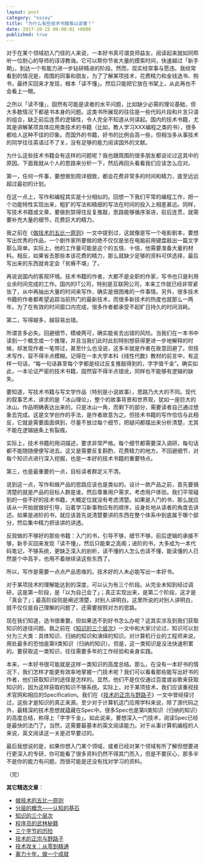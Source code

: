 ```yaml
---
layout: post
category: "essay"
title: "为什么有些技术书籍难以读懂？"
date: 2017-10-15 00:00:01 +0800
published: true
---
```


对于在某个领域初入门径的人来说，一本好书真可谓良师益友，阅读起来就如同聆听一位耐心的导师的谆谆教诲。它可以帮你节省大量的摸索时间，快速越过「新手期」，到达一个有能力进一步钻研精进的阶段。然而，现实经常事与愿违。我经常看到的情况是，周围的同事和朋友，为了了解某项技术，花费精力和金钱选书、购书，最终买回来才发现，根本「读不懂」。然后只能把它放在书架上，从此再也不会看上一眼。

<!--more-->

之所以「读不懂」，固然有可能是读者的水平问题，比如缺少必需的理论基础，但大多数情况下都是书本身的问题。这类书所展现的往往是一些代码片段和片言只语的组合，缺乏前后连贯的逻辑性，令人完全不知道从何读起。国内的技术书籍，尤其是讲解某项具体应用类技术的书籍（比如，教人学习XXX编程之类的书），很多都给人这种不佳的印象。而国外的书籍，好书的比例会高一些，但相当多从事技术的同学往往英语过不了关，没有足够的能力阅读国外的文献。

为什么这些技术书籍会有这样的问题呢？我也跟周围的很多朋友都谈论过这其中的原因。下面我就从个人的思路来分析一下，然后再回头看看我们应该怎么应对。

第一，任何一件事，要想做到周详细致，都会花费非常多的时间和精力，直至远远超过最初的计划。

在这一点上，写作和编程其实是十分相似的。回想一下我们平常的编程工作，把一个功能特性实现出来，粗犷的写法和精细的写法在时间的投入上相差甚远。同样，写技术书籍或文章，要做到禁得住反复推敲，思路能够循序渐进，前后连贯，就需要补充大量的细节，花费巨大的精力。

我之前在《[做技术的五比一原则](https://mp.weixin.qq.com/s?__biz=MzA4NTg1MjM0Mg==&amp;mid=2657261555&amp;idx=1&amp;sn=3662a2635ecf6f67185abfd697b1057c&amp;chksm=84479e2ab330173cebe16826942b034daec79ded13ee4c03003d7bef262d4969ef0ffb1a0cfb#rd)》一文中提到过，这就像是写一个电影剧本，要想写出优秀的作品，一个剧作家所要做的绝不仅仅是坐在电脑前用键盘敲出一篇文字那么简单。实际上，他的工作量可能是这个的五倍、十倍，他需要准备大量的材料。相反，如果省去那些本该花费的精力，那么就缺少足够的资料可供选择，最后写出来的东西就肯定会「贫瘠不堪」了。

再说说国内的客观环境。技术书籍的作者，大都不是全职的作家，写书也只是利用业余时间完成的工作。国内的IT公司，特别是互联网公司，本来工作就已经非常紧张了，从中再抽出大量的时间来写作，确实是很困难的一件事情。另外，很多技术书籍的作者都希望追踪当前热门的最新技术，而很多新技术的热度也就那么一两年。为了在有效的时间窗口内完成，很多作者都承受不起旷日持久的时间消耗。

第二，写得越多，越容易出错。

所谓言多必失。回避细节，模棱两可，确实能省去出错的风险。当我们在一本书中读到一个概念或一个推理，并且当我们此时此刻特别想获得更进一步地解释的时候，却发现作者一笔带过，甚至什么也没说，这多半就是作者在故意回避了。但技术写作，容不得半点模糊。记得在一本大学本科《线性代数》教材的前言中，有这样一句话，“每一句话甚至每个字都是经过反复推敲得到的，字字值千金”。确实如此，一本论证严密的技术书籍，固然容不得半点错讹，同样也不能够有逻辑的缺失。

要知道，写技术书籍与写文学作品（特别是小说故事），思路乃大大的不同。现代的叙事艺术，讲求的是「冰山理论」，整个的故事背景和世界观，犹如一座巨大的冰山。作品明确表达出来的，只是冰山一角，而剩下的部分，需要读者自己通过想象去完成。这是文学创作的手法，是作者故意为之。但技术书籍的写作恰恰与此相反，它就是需要面面俱到，尽量不放过每个细节，把疑问都摆出来分析清楚，尤其不能在逻辑链条上有裂痕。

实际上，技术书籍的用词描述，要求非常严格。每个细节都需要深入调研，每句话都不能随随便便写进去。这又是需要反复斟酌、花费精力的地方。不回避细节，对每个知识点进行深入挖掘，也是一本好的技术书籍的重要特点。

第三，也是最重要的一点，目标读者群定义不清。

说到这一点，写作和做产品的思路应该也是类似的。设计一款产品之前，首先要搞清楚的就是产品的目标人群是谁，然后尊重用户需求，考虑用户体验。我们平常碰到的一些不好的技术书籍，大概定位就没有考虑清楚。如果是入门的书，那么就应该从一开始就做好引导，沿着学习新事物应有的顺序，设身处地从读者的角度去讲述。如果是进阶的书，就应该首先说清楚要讲的东西在整个体系中到底属于哪个部分，然后集中精力把该讲的讲透。

反观做的不够好的那些书籍：入门的书，引导不够，细节不够，前后逻辑的承接不够，新手买回来发现「读不懂」，然后只能束之高阁；进阶的书，大多成为一本代码笔记，不够系统，更缺乏深入的剖析，读不懂的人怎么也读不懂，能读懂的人已然是个中高手，也用不着继续读这些东西了。

所以，写作是需要一点点产品思维的。技术好的人未必能写出一本好书。

对于某项技术的理解能达到的深度，可以认为有三个阶段。从完全未知到经过调研，这是第一阶段，是「以为自己会了」；真正实现出来，是第二个阶段，这才是「真会了」；最高阶段则是阐述清楚，对别人讲明白。这里所说的对别人讲明白，就不仅仅是自己理解的问题了，还需要按照对方的思路。

现在我们知道，选书很重要。但如果选不到好书怎么办呢？这其实涉及到我们获取知识的途径问题。我之前在《[知识的三个层次](https://mp.weixin.qq.com/s?__biz=MzA4NTg1MjM0Mg==&mid=2657261491&idx=1&sn=cff9bcc4d4cc8c5e642309f7ac1dd5b3&chksm=84479e6ab330177c51bbf8178edc0a6f0a1d56bbeb997ab1cf07d5489336aa59748dea1b3bbc#rd)》一文中和大家讨论过，知识可以划分为三大类：具体知识、归纳的知识和演绎的知识。对计算机行业的工程师来说，用处最多的恐怕是第II类知识（归纳的知识）。但是，这一类知识是没法快速积累的。要获取这一类知识，往往需要多年的工作经验和亲身实践。

本来，一本好书很可能就是这样一类知识的高度总结。那么，在没有一本好书的情况下，我们怎样才能更有效率地掌握一门技术呢？我们可以看看那些能写出好书的作者，他们获取知识的途径是怎样的。显然，他们不是仅仅通过百度或谷歌来获取知识的，因为这样获取的知识不够系统。实际上，对于某项技术，我们应该重视技术官网和相应的Specification。我们在《[技术的正宗与野路子](https://mp.weixin.qq.com/s?__biz=MzA4NTg1MjM0Mg==&mid=2657261357&idx=1&sn=ebb11a1623e00ca8e6ad55c9ad6b2547#rd)》一文中曾经探讨过，这些才是知识的真正来源。至少对于计算机这门应用学科来说，除了源代码之外，最精深的技术思想就蕴藏在Spec中。很多Spec也是第II类知识（归纳的知识）的高度总结，称得上「字字千金」。如此说来，要想深入一门技术，阅读Spec已经是最快的法门了。当然，这需要最基本的英文阅读能力。对于从事计算机编程的人来说，英文阅读这一关是迟早要过的。

最后我想说的是，如果你想入门某个领域，或者已经对某个领域有所了解但想要进行更深入的专研，你可能看了很多资料仍然不得其门而入，但是不要灰心，那多半不是你的能力有问题，而很可能是还没有找对学习的资料。

（完）


**其它精选文章**：

* [做技术的五比一原则](https://mp.weixin.qq.com/s?__biz=MzA4NTg1MjM0Mg==&amp;mid=2657261555&amp;idx=1&amp;sn=3662a2635ecf6f67185abfd697b1057c&amp;chksm=84479e2ab330173cebe16826942b034daec79ded13ee4c03003d7bef262d4969ef0ffb1a0cfb#rd)
* [分层的概念——认知的基石](https://mp.weixin.qq.com/s?__biz=MzA4NTg1MjM0Mg==&mid=2657261549&idx=1&sn=350d445acf339ce19e7aab1ff19d92d0&chksm=84479e34b3301722aea0aaaa6f74656dd3e9509d70bf5719fb3992d744312bdd1484fc0c1852#rd)
* [知识的三个层次](https://mp.weixin.qq.com/s?__biz=MzA4NTg1MjM0Mg==&mid=2657261491&idx=1&sn=cff9bcc4d4cc8c5e642309f7ac1dd5b3&chksm=84479e6ab330177c51bbf8178edc0a6f0a1d56bbeb997ab1cf07d5489336aa59748dea1b3bbc#rd)
* [程序员的武林秘籍](https://mp.weixin.qq.com/s?__biz=MzA4NTg1MjM0Mg==&mid=2657261552&idx=1&sn=dca554ca23c19394b1e0863bf08b5d49&chksm=84479e29b330173fc24e9c32e20ccd628ddfc6f9c71546dc31f4ebee49fca1c1bc4cc19d31c7#rd)
* [三个字节的历险](https://mp.weixin.qq.com/s?__biz=MzA4NTg1MjM0Mg==&mid=2657261541&idx=1&sn=2f1ea200389d82e7340a5b4103968d7f&chksm=84479e3cb330172a6b2285d4199822143ad05ef8e8c878b98d4ee4f857664c3d15f54e0aab50#rd)
* [技术的正宗与野路子](https://mp.weixin.qq.com/s?__biz=MzA4NTg1MjM0Mg==&mid=2657261357&idx=1&sn=ebb11a1623e00ca8e6ad55c9ad6b2547#rd)
* [技术攻关：从零到精通](https://mp.weixin.qq.com/s?__biz=MzA4NTg1MjM0Mg==&mid=2657261530&idx=1&sn=6e2e80a0895325861541c2b4266ae374&chksm=84479e03b3301715c53f0eebff06f6eca7d4a4089a635a2628e31480a5ca9e328403992f435b#rd)
* [蓄力十年，做一个成就](https://mp.weixin.qq.com/s?__biz=MzA4NTg1MjM0Mg==&mid=2657261524&idx=1&sn=f41934e050c964edd71371923c89e7cc&chksm=84479e0db330171b4211c0c31d11f94ed2508a68adc8760b173e448c26ab7b99964d5038c4dd#rd)

